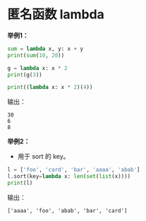 

# 匿名函数 lambda

**举例1：**

```py
sum = lambda x, y: x + y
print(sum(10, 20))

g = lambda x: x * 2
print(g(3))

print((lambda x: x * 2)(4))
```

输出：

```
30
6
8
```

**举例2：**

- 用于 sort 的 key。

```py
l = ['foo', 'card', 'bar', 'aaaa', 'abab']
l.sort(key=lambda x: len(set(list(x))))
print(l)
```

输出：

```
['aaaa', 'foo', 'abab', 'bar', 'card']
```

